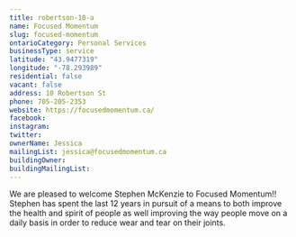 ```yaml
---
title: robertson-10-a
name: Focused Momentum
slug: focused-momentum
ontarioCategory: Personal Services
businessType: service
latitude: "43.9477319"
longitude: "-78.293989"
residential: false
vacant: false
address: 10 Robertson St
phone: 705-205-2353
website: https://focusedmomentum.ca/
facebook:
instagram:
twitter:
ownerName: Jessica
mailingList: jessica@focusedmomentum.ca
buildingOwner:
buildingMailingList: 
---
```


We are pleased to welcome Stephen McKenzie to Focused Momentum!! Stephen has spent the last 12 years in pursuit of a
means to both improve the health and spirit of people as well improving the way people move on a daily basis in order to
reduce wear and tear on their joints.

